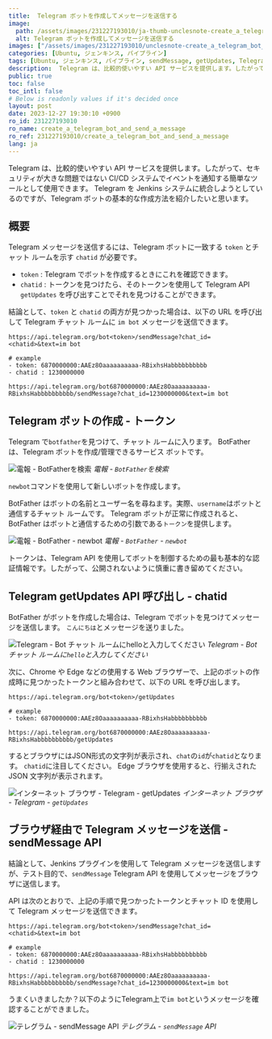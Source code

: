 ```yaml
---
title:  Telegram ボットを作成してメッセージを送信する
image:
  path: /assets/images/231227193010/ja-thumb-unclesnote-create_a_telegram_bot_and_send_a_message.png
  alt: Telegram ボットを作成してメッセージを送信する
images: ["/assets/images/231227193010/unclesnote-create_a_telegram_bot_and_send_a_message-telegram-search_botfather.png", "/assets/images/231227193010/unclesnote-create_a_telegram_bot_and_send_a_message-telegram-botfather-newbot.png", "/assets/images/231227193010/unclesnote-create_a_telegram_bot_and_send_a_message-telegram-enter_hello_on_bot_chat_room.png", "/assets/images/231227193010/unclesnote-create_a_telegram_bot_and_send_a_message-internet_browser-telegram-getupdates.png", "/assets/images/231227193010/unclesnote-create_a_telegram_bot_and_send_a_message-telegram-sendmessage_api.png"]
categories: [Ubuntu, ジェンキンス, パイプライン]
tags: [Ubuntu, ジェンキンス, パイプライン, sendMessage, getUpdates, Telegram]
description:  Telegram は、比較的使いやすい API サービスを提供します。したがって、セキュリティが大きな問題ではない CI/CD システムでイベントを通知する簡単なツールとして使用できます。 Telegram を Jenkins システムに統合しようとしているのですが、Telegram ボットの基本的な作成方法を紹介し
public: true
toc: false
toc_intl: false
# Below is readonly values if it's decided once
layout: post
date: 2023-12-27 19:30:10 +0900
ro_id: 231227193010
ro_name: create_a_telegram_bot_and_send_a_message
ro_ref: 231227193010/create_a_telegram_bot_and_send_a_message
lang: ja
---
```

Telegram は、比較的使いやすい API サービスを提供します。したがって、セキュリティが大きな問題ではない CI/CD システムでイベントを通知する簡単なツールとして使用できます。 Telegram を Jenkins システムに統合しようとしているのですが、Telegram ボットの基本的な作成方法を紹介したいと思います。  
## 概要
Telegram メッセージを送信するには、Telegram ボットに一致する `token` とチャット ルームを示す `chatid` が必要です。  
- `token` : Telegram でボットを作成するときにこれを確認できます。
- `chatid` : トークンを見つけたら、そのトークンを使用して Telegram API `getUpdates` を呼び出すことでそれを見つけることができます。

結論として、`token` と `chatid` の両方が見つかった場合は、以下の URL を呼び出して Telegram チャット ルームに `im bot` メッセージを送信できます。  

```shell
https://api.telegram.org/bot<token>/sendMessage?chat_id=<chatid>&text=im bot

# example
- token: 6870000000:AAEz8Oaaaaaaaaaa-RBixhsHabbbbbbbbbb
- chatid : 1230000000

https://api.telegram.org/bot6870000000:AAEz8Oaaaaaaaaaa-RBixhsHabbbbbbbbbb/sendMessage?chat_id=1230000000&text=im bot
```
## Telegram ボットの作成 - **トークン**
Telegram で`botfather`を見つけて、チャット ルームに入ります。 BotFather は、Telegram ボットを作成/管理できるサービス ボットです。  

![電報 - `BotFather`を検索](/assets/images/231227193010/unclesnote-create_a_telegram_bot_and_send_a_message-telegram-search_botfather.png)
_電報 - `BotFather`を検索_

`newbot`コマンドを使用して新しいボットを作成します。  

BotFather はボットの名前とユーザー名を尋ねます。実際、`username`はボットと通信するチャット ルームです。 Telegram ボットが正常に作成されると、BotFather はボットと通信するための引数である`トークン`を提供します。  

![電報 - `BotFather` - `newbot`](/assets/images/231227193010/unclesnote-create_a_telegram_bot_and_send_a_message-telegram-botfather-newbot.png)
_電報 - `BotFather` - `newbot`_

トークンは、Telegram API を使用してボットを制御するための最も基本的な認証情報です。したがって、公開されないように慎重に書き留めてください。  
## Telegram **getUpdates** API 呼び出し - **chatid**
BotFather がボットを作成した場合は、Telegram でボットを見つけてメッセージを送信します。 `こんにちは`とメッセージを送りました。  

![Telegram - Bot チャット ルームに`hello`と入力してください](/assets/images/231227193010/unclesnote-create_a_telegram_bot_and_send_a_message-telegram-enter_hello_on_bot_chat_room.png)
_Telegram - Bot チャット ルームに`hello`と入力してください_

次に、Chrome や Edge などの使用する Web ブラウザーで、上記のボットの作成時に見つかったトークンと組み合わせて、以下の URL を呼び出します。  

```shell
https://api.telegram.org/bot<token>/getUpdates

# example
- token: 6870000000:AAEz8Oaaaaaaaaaa-RBixhsHabbbbbbbbbb

https://api.telegram.org/bot6870000000:AAEz8Oaaaaaaaaaa-RBixhsHabbbbbbbbbb/getUpdates

```
するとブラウザにはJSON形式の文字列が表示され、`chat`の`id`が`chatid`となります。 `chatid`に注目してください。 Edge ブラウザを使用すると、行揃えされた JSON 文字列が表示されます。  

![インターネット ブラウザ - Telegram - `getUpdates`](/assets/images/231227193010/unclesnote-create_a_telegram_bot_and_send_a_message-internet_browser-telegram-getupdates.png)
_インターネット ブラウザ - Telegram - `getUpdates`_

## ブラウザ経由で Telegram メッセージを送信 - **sendMessage** API
結論として、Jenkins プラグインを使用して Telegram メッセージを送信しますが、テスト目的で、`sendMessage` Telegram API を使用してメッセージをブラウザに送信します。  

API は次のとおりで、上記の手順で見つかったトークンとチャット ID を使用して Telegram メッセージを送信できます。  

```shell
https://api.telegram.org/bot<token>/sendMessage?chat_id=<chatid>&text=im bot

# example
- token: 6870000000:AAEz8Oaaaaaaaaaa-RBixhsHabbbbbbbbbb
- chatid : 1230000000

https://api.telegram.org/bot6870000000:AAEz8Oaaaaaaaaaa-RBixhsHabbbbbbbbbb/sendMessage?chat_id=1230000000&text=im bot
```
うまくいきましたか？以下のようにTelegram上で`im bot`というメッセージを確認することができました。  

![テレグラム - `sendMessage` API](/assets/images/231227193010/unclesnote-create_a_telegram_bot_and_send_a_message-telegram-sendmessage_api.png)
_テレグラム - `sendMessage` API_


